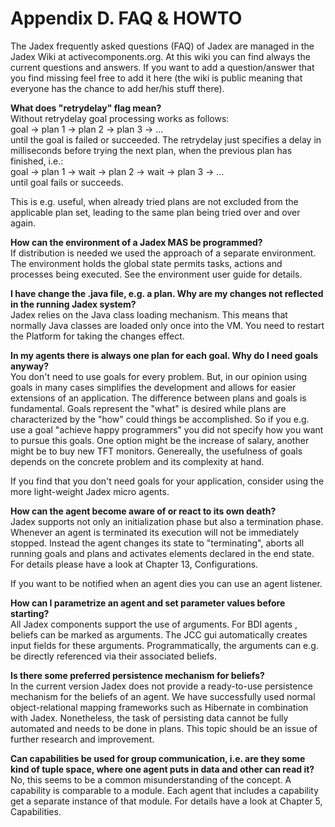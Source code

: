 Appendix D. FAQ & HOWTO
====================================

The Jadex frequently asked questions (FAQ) of Jadex are managed in the Jadex Wiki at activecomponents.org. At this wiki you can find always the current questions and answers. If you want to add a question/answer that you find missing feel free to add it here (the wiki is public meaning that everyone has the chance to add her/his stuff there).

**What does "retrydelay" flag mean?**\
Without retrydelay goal processing works as follows:\
goal -&gt; plan 1 -&gt; plan 2 -&gt; plan 3 -&gt; ...\
until the goal is failed or succeeded. The retrydelay just specifies a delay in milliseconds before trying the next plan, when the previous plan has finished, i.e.:\
goal -&gt; plan 1 -&gt; wait -&gt; plan 2 -&gt; wait -&gt; plan 3 -&gt; ...\
until goal fails or succeeds.

This is e.g. useful, when already tried plans are not excluded from the applicable plan set, leading to the same plan being tried over and over again.

**How can the environment of a Jadex MAS be programmed?**\
If distribution is needed we used the approach of a separate environment. The environment holds the global state permits tasks, actions and processes being executed. See the environment user guide for details.

**I have change the .java file, e.g. a plan. Why are my changes not reflected in the running Jadex system?**\
Jadex relies on the Java class loading mechanism. This means that normally Java classes are loaded only once into the VM. You need to restart the Platform for taking the changes effect. 

**In my agents there is always one plan for each goal. Why do I need goals anyway?**\
You don't need to use goals for every problem. But, in our opinion using goals in many cases simplifies the development and allows for easier extensions of an application. The difference between plans and goals is fundamental. Goals represent the "what" is desired while plans are characterized by the "how" could things be accomplished. So if you e.g. use a goal "achieve happy programmers" you did not specify how you want to pursue this goals. One option might be the increase of salary, another might be to buy new TFT monitors. Genereally, the usefulness of goals depends on the concrete problem and its complexity at hand.

If you find that you don't need goals for your application, consider using the more light-weight Jadex micro agents.

**How can the agent become aware of or react to its own death?**\
Jadex supports not only an initialization phase but also a termination phase. Whenever an agent is terminated its execution will not be immediately stopped. Instead the agent changes its state to "terminating", aborts all running goals and plans and activates elements declared in the end state. For details please have a look at Chapter 13, Configurations.

If you want to be notified when an agent dies you can use an agent listener.

**How can I parametrize an agent and set parameter values before starting?**\
All Jadex components support the use of arguments. For BDI agents , beliefs can be marked as arguments. The JCC gui automatically creates input fields for these arguments. Programmatically, the arguments can e.g. be directly referenced via their associated beliefs.

**Is there some preferred persistence mechanism for beliefs?**\
In the current version Jadex does not provide a ready-to-use persistence mechanism for the beliefs of an agent. We have successfully used normal object-relational mapping frameworks such as Hibernate in combination with Jadex. Nonetheless, the task of persisting data cannot be fully automated and needs to be done in plans. This topic should be an issue of further research and improvement.

**Can capabilities be used for group communication, i.e. are they some kind of tuple space, where one agent puts in data and other can read it?**\
No, this seems to be a common misunderstanding of the concept. A capability is comparable to a module. Each agent that includes a capability get a separate instance of that module. For details have a look at Chapter 5, Capabilities.
